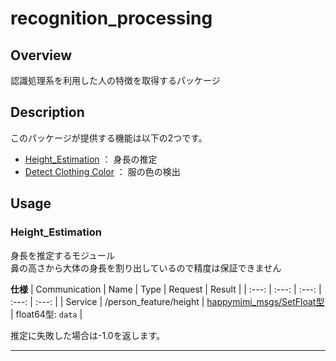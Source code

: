 # recognition_processing
## Overview
認識処理系を利用した人の特徴を取得するパッケージ  


## Description
このパッケージが提供する機能は以下の2つです。
- [Height_Estimation](https://github.com/KIT-Happy-Robot/happymimi_recognition/tree/master/human_feature_extraction#height_estimation) ： 身長の推定
- [Detect Clothing Color](https://github.com/KIT-Happy-Robot/happymimi_recognition/tree/master/human_feature_extraction#detect_clothing_color) ： 服の色の検出
  

## Usage
### Height_Estimation
身長を推定するモジュール  
鼻の高さから大体の身長を割り出しているので精度は保証できません  
  
**仕様**
| Communication | Name | Type | Request | Result |
| :---: | :---: | :---: | :---: | :---: |
| Service | /person_feature/height | [happymimi_msgs/SetFloat型](https://github.com/KIT-Happy-Robot/happymimi_robot/blob/develop/happymimi_msgs/msg/SetFloat.msg) | float64型: `data` |
  
推定に失敗した場合は-1.0を返します。  
  
---  
